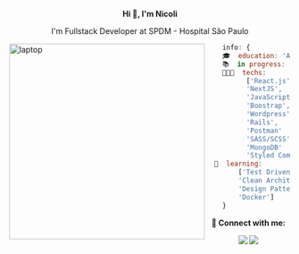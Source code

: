 <p align="center"> <strong> Hi 👋, I'm Nicoli </strong/</p>
<p align="center">I'm Fullstack Developer at SPDM - Hospital São Paulo</p>




<img src="https://user-images.githubusercontent.com/17179151/160675152-8be76bc4-a507-4322-887e-59305c570328.jpg" min-width="350px" width="350px" align="left" alt="laptop">

```js
    info: {
    🎓  education: 'Analysis and Systems Development',
    📚  in progress: 'MBA Big Data Intelligence & Analytics',
    👩🏽‍💻  techs: 
          ['React.js',  
          'NextJS',  
          'JavaScript', 
          'Boostrap',
          'Wordpress',
          'Rails',
          'Postman'
          'SASS/SCSS', 
          'MongoDB'
          'Styled Components'],
  🌱  learning: 
        ['Test Driven Development', 
        'Clean Architecture', 
        'Design Patterns',
        'Docker']
    }
```


<p align="center"> <strong>📣 Connect with me: </strong></p>
<p align="center">
<p align="center">
  <a href="mailto:nicolijfelix@gmail.com" alt="Gmail" target="_blank">
  <img src="https://img.shields.io/badge/-Gmail-584ac9?style=flat-square&labelColor=584ac9&logo=gmail&logoColor=white" /></a>

  <a href="https://linkedin.com/in/nicoli-felix" alt="Linkedin" target="_blank">
  <img src="https://img.shields.io/badge/-Linkedin-584ac9?style=flat-square&logo=Linkedin&logoColor=white" /></a>
</p>  


